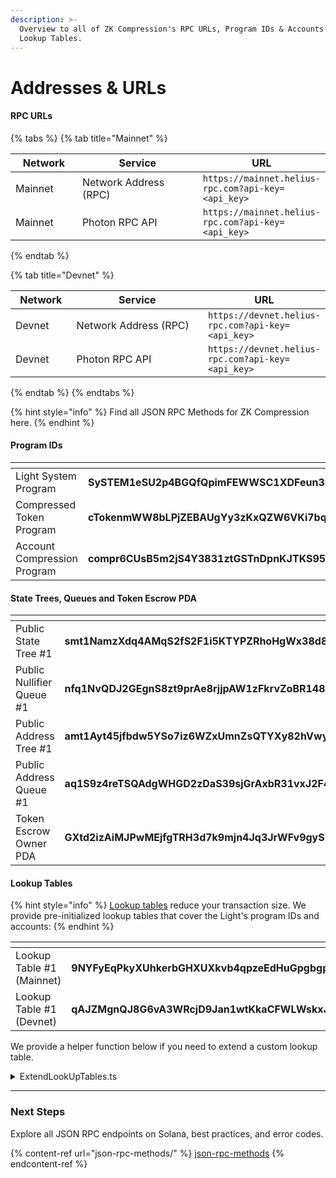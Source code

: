 ```yaml
---
description: >-
  Overview to all of ZK Compression's RPC URLs, Program IDs & Accounts and
  Lookup Tables.
---
```


# Addresses & URLs

#### RPC URLs

{% tabs %}
{% tab title="Mainnet" %}
<table><thead><tr><th width="96">Network</th><th width="201">Service</th><th>URL</th></tr></thead><tbody><tr><td>Mainnet</td><td>Network Address (RPC)</td><td><code>https://mainnet.helius-rpc.com?api-key=&#x3C;api_key></code></td></tr><tr><td>Mainnet</td><td>Photon RPC API</td><td><code>https://mainnet.helius-rpc.com?api-key=&#x3C;api_key></code></td></tr></tbody></table>
{% endtab %}

{% tab title="Devnet" %}
<table><thead><tr><th width="82">Network</th><th width="198">Service</th><th>URL</th></tr></thead><tbody><tr><td>Devnet</td><td>Network Address (RPC)</td><td><code>https://devnet.helius-rpc.com?api-key=&#x3C;api_key></code></td></tr><tr><td>Devnet</td><td>Photon RPC API</td><td><code>https://devnet.helius-rpc.com?api-key=&#x3C;api_key></code></td></tr></tbody></table>
{% endtab %}
{% endtabs %}

{% hint style="info" %}
Find all JSON RPC Methods for ZK Compression here.
{% endhint %}

#### Program IDs

<table><thead><tr><th width="279"></th><th></th></tr></thead><tbody><tr><td>Light System Program</td><td><strong>SySTEM1eSU2p4BGQfQpimFEWWSC1XDFeun3Nqzz3rT7</strong></td></tr><tr><td>Compressed Token Program</td><td><strong>cTokenmWW8bLPjZEBAUgYy3zKxQZW6VKi7bqNFEVv3m</strong></td></tr><tr><td>Account Compression Program</td><td><strong>compr6CUsB5m2jS4Y3831ztGSTnDpnKJTKS95d64XVq</strong></td></tr></tbody></table>

#### State Trees, Queues and Token Escrow PDA

<table><thead><tr><th width="279"></th><th></th></tr></thead><tbody><tr><td>Public State Tree #1</td><td><strong>smt1NamzXdq4AMqS2fS2F1i5KTYPZRhoHgWx38d8WsT</strong></td></tr><tr><td>Public Nullifier Queue #1</td><td><strong>nfq1NvQDJ2GEgnS8zt9prAe8rjjpAW1zFkrvZoBR148</strong></td></tr><tr><td>Public Address Tree #1</td><td><strong>amt1Ayt45jfbdw5YSo7iz6WZxUmnZsQTYXy82hVwyC2</strong></td></tr><tr><td>Public Address Queue #1</td><td><strong>aq1S9z4reTSQAdgWHGD2zDaS39sjGrAxbR31vxJ2F4F</strong></td></tr><tr><td>Token Escrow Owner PDA</td><td><strong>GXtd2izAiMJPwMEjfgTRH3d7k9mjn4Jq3JrWFv9gySYy</strong></td></tr></tbody></table>

#### Lookup Tables

{% hint style="info" %}
[Lookup tables](https://solana.com/docs/advanced/lookup-tables) reduce your transaction size. We provide pre-initialized lookup tables that cover the Light's program IDs and accounts:
{% endhint %}

<table><thead><tr><th width="260"></th><th></th></tr></thead><tbody><tr><td>Lookup Table #1 (Mainnet)</td><td><strong>9NYFyEqPkyXUhkerbGHXUXkvb4qpzeEdHuGpgbgpH1NJ</strong></td></tr><tr><td>Lookup Table #1 (Devnet)</td><td><strong>qAJZMgnQJ8G6vA3WRcjD9Jan1wtKkaCFWLWskxJrR5V</strong></td></tr></tbody></table>

We provide a helper function below if you need to extend a custom lookup table.

<details>

<summary>ExtendLookUpTables.ts</summary>

```typescript
import { Rpc, confirmTx, createRpc } from "@lightprotocol/stateless.js";
import { createTokenProgramLookupTable } from "@lightprotocol/compressed-token";
import { Keypair, PublicKey} from "@solana/web3.js";
import { RPC_ENDPOINT } from "./constants";
const payer = Keypair.generate();
const authority = payer;
const additionalTokenMints : PublicKey[] = [];
const additionalAccounts : PublicKey[] = [];

// Localnet
const connection: Rpc = createRpc();

const main = async () => {
  /// airdrop lamports to pay gas and rent
  await confirmTx(
    connection,
    await connection.requestAirdrop(payer.publicKey, 1e7)
  );

  /// Create LUT
  const { address } = await createTokenProgramLookupTable(
    connection,
    payer,
    authority,
    additionalTokenMints,
    additionalAccounts
  );

  console.log("Created lookup table:", address.toBase58());
};

main();
```

</details>

***

### Next Steps

Explore all JSON RPC endpoints on Solana, best practices, and error codes.

{% content-ref url="json-rpc-methods/" %}
[json-rpc-methods](json-rpc-methods/)
{% endcontent-ref %}
